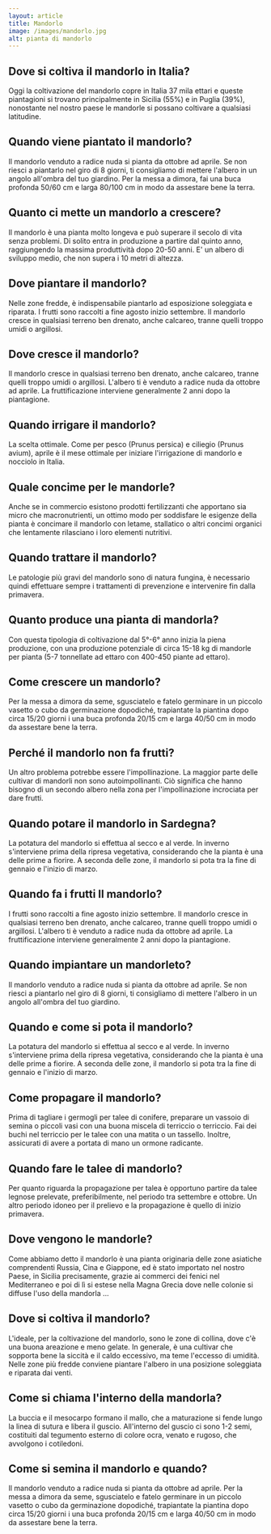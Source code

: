 ```yaml
---
layout: article
title: Mandorlo
image: /images/mandorlo.jpg
alt: pianta di mandorlo
---
```


## Dove si coltiva il mandorlo in Italia?

Oggi la coltivazione del mandorlo copre in Italia 37 mila ettari e queste piantagioni si trovano principalmente in Sicilia (55%) e in Puglia (39%), nonostante nel nostro paese le mandorle si possano coltivare a qualsiasi latitudine.

## Quando viene piantato il mandorlo?

Il mandorlo venduto a radice nuda si pianta da ottobre ad aprile. Se non riesci a piantarlo nel giro di 8 giorni, ti consigliamo di mettere l'albero in un angolo all'ombra del tuo giardino. Per la messa a dimora, fai una buca profonda 50/60 cm e larga 80/100 cm in modo da assestare bene la terra.

## Quanto ci mette un mandorlo a crescere?

Il mandorlo è una pianta molto longeva e può superare il secolo di vita senza problemi. Di solito entra in produzione a partire dal quinto anno, raggiungendo la massima produttività dopo 20-50 anni. E' un albero di sviluppo medio, che non supera i 10 metri di altezza.

## Dove piantare il mandorlo?

Nelle zone fredde, è indispensabile piantarlo ad esposizione soleggiata e riparata. I frutti sono raccolti a fine agosto inizio settembre. Il mandorlo cresce in qualsiasi terreno ben drenato, anche calcareo, tranne quelli troppo umidi o argillosi.

## Dove cresce il mandorlo?

Il mandorlo cresce in qualsiasi terreno ben drenato, anche calcareo, tranne quelli troppo umidi o argillosi. L'albero ti è venduto a radice nuda da ottobre ad aprile. La fruttificazione interviene generalmente 2 anni dopo la piantagione.

## Quando irrigare il mandorlo?

La scelta ottimale. Come per pesco (Prunus persica) e ciliegio (Prunus avium), aprile è il mese ottimale per iniziare l'irrigazione di mandorlo e nocciolo in Italia.

## Quale concime per le mandorle?

Anche se in commercio esistono prodotti fertilizzanti che apportano sia micro che macronutrienti, un ottimo modo per soddisfare le esigenze della pianta è concimare il mandorlo con letame, stallatico o altri concimi organici che lentamente rilasciano i loro elementi nutritivi.

## Quando trattare il mandorlo?

 Le patologie più gravi del mandorlo sono di natura fungina, è necessario quindi effettuare sempre i trattamenti di prevenzione e intervenire fin dalla primavera.

## Quanto produce una pianta di mandorla?

Con questa tipologia di coltivazione dal 5°-6° anno inizia la piena produzione, con una produzione potenziale di circa 15-18 kg di mandorle per pianta (5-7 tonnellate ad ettaro con 400-450 piante ad ettaro).

## Come crescere un mandorlo?

 Per la messa a dimora da seme, sgusciatelo e fatelo germinare in un piccolo vasetto o cubo da germinazione dopodiché, trapiantate la piantina dopo circa 15/20 giorni i una buca profonda 20/15 cm e larga 40/50 cm in modo da assestare bene la terra.

## Perché il mandorlo non fa frutti?

Un altro problema potrebbe essere l'impollinazione. La maggior parte delle cultivar di mandorli non sono autoimpollinanti. Ciò significa che hanno bisogno di un secondo albero nella zona per l'impollinazione incrociata per dare frutti.

## Quando potare il mandorlo in Sardegna?

 La potatura del mandorlo si effettua al secco e al verde. In inverno s'interviene prima della ripresa vegetativa, considerando che la pianta è una delle prime a fiorire. A seconda delle zone, il mandorlo si pota tra la fine di gennaio e l'inizio di marzo.

## Quando fa i frutti Il mandorlo?

 I frutti sono raccolti a fine agosto inizio settembre. Il mandorlo cresce in qualsiasi terreno ben drenato, anche calcareo, tranne quelli troppo umidi o argillosi. L'albero ti è venduto a radice nuda da ottobre ad aprile. La fruttificazione interviene generalmente 2 anni dopo la piantagione.

## Quando impiantare un mandorleto?

Il mandorlo venduto a radice nuda si pianta da ottobre ad aprile. Se non riesci a piantarlo nel giro di 8 giorni, ti consigliamo di mettere l'albero in un angolo all'ombra del tuo giardino.

## Quando e come si pota il mandorlo?

La potatura del mandorlo si effettua al secco e al verde. In inverno s'interviene prima della ripresa vegetativa, considerando che la pianta è una delle prime a fiorire. A seconda delle zone, il mandorlo si pota tra la fine di gennaio e l'inizio di marzo.

## Come propagare il mandorlo?

 Prima di tagliare i germogli per talee di conifere, preparare un vassoio di semina o piccoli vasi con una buona miscela di terriccio o terriccio. Fai dei buchi nel terriccio per le talee con una matita o un tassello. Inoltre, assicurati di avere a portata di mano un ormone radicante.

## Quando fare le talee di mandorlo?

Per quanto riguarda la propagazione per talea è opportuno partire da talee legnose prelevate, preferibilmente, nel periodo tra settembre e ottobre. Un altro periodo idoneo per il prelievo e la propagazione è quello di inizio primavera.

## Dove vengono le mandorle?

Come abbiamo detto il mandorlo è una pianta originaria delle zone asiatiche comprendenti Russia, Cina e Giappone, ed è stato importato nel nostro Paese, in Sicilia precisamente, grazie ai commerci dei fenici nel Mediterraneo e poi di lì si estese nella Magna Grecia dove nelle colonie si diffuse l'uso della mandorla ...

## Dove si coltiva il mandorlo?

L'ideale, per la coltivazione del mandorlo, sono le zone di collina, dove c'è una buona areazione e meno gelate. In generale, è una cultivar che sopporta bene la siccità e il caldo eccessivo, ma teme l'eccesso di umidità. Nelle zone più fredde conviene piantare l'albero in una posizione soleggiata e riparata dai venti.

## Come si chiama l'interno della mandorla?

La buccia e il mesocarpo formano il mallo, che a maturazione si fende lungo la linea di sutura e libera il guscio. All'interno del guscio ci sono 1-2 semi, costituiti dal tegumento esterno di colore ocra, venato e rugoso, che avvolgono i cotiledoni.

## Come si semina il mandorlo e quando?

Il mandorlo venduto a radice nuda si pianta da ottobre ad aprile. Per la messa a dimora da seme, sgusciatelo e fatelo germinare in un piccolo vasetto o cubo da germinazione dopodiché, trapiantate la piantina dopo circa 15/20 giorni i una buca profonda 20/15 cm e larga 40/50 cm in modo da assestare bene la terra.

